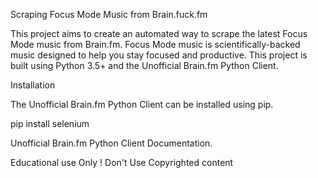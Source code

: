 Scraping Focus Mode Music from Brain.fuck.fm

This project aims to create an automated way to scrape the latest Focus Mode music from Brain.fm. 
Focus Mode music is scientifically-backed music designed to help you stay focused and productive.
This project is built using Python 3.5+ and the Unofficial Brain.fm Python Client.


Installation

The Unofficial Brain.fm Python Client can be installed using pip.


pip install selenium

Unofficial Brain.fm Python Client Documentation.


Educational use Only !
Don't Use Copyrighted content
